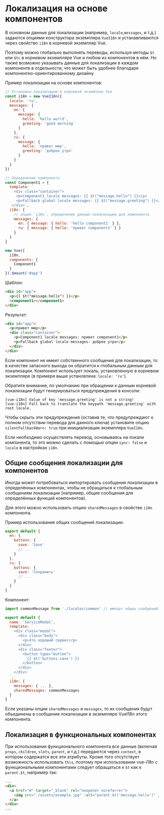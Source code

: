 # Локализация на основе компонентов

В основном данные для локализации (например, `locale`,`messages`, и т.д.) задаются опциями конструктора экземпляра `VueI18n` и устанавливаются через свойство `i18n` в корневой экземпляр Vue.

Поэтому можно глобально выполнять переводы, используя методы `$t` или `$tc` в корневом экземпляре Vue и любом из компонентов в нём. Но также возможно указывать данные для локализации в каждом компоненте в отдельности, что может быть удобнее благодаря компонентно-ориентированному дизайну.

Пример локализации на основе компонентов:

```js
// Установка локализации в корневой экземпляр Vue
const i18n = new VueI18n({
  locale: 'ru',
  messages: {
    en: {
      message: {
        hello: 'hello world',
        greeting: 'good morning'
      }
    },
    ru: {
      message: {
        hello: 'привет мир',
        greeting: 'доброе утро'
      }
    }
  }
})

// Определение компонента
const Component1 = {
  template: `
    <div class="container">
     <p>Component1 locale messages: {{ $t("message.hello") }}</p>
     <p>Fallback global locale messages: {{ $t("message.greeting") }}</p>
   </div>`,
  i18n: {
    // опция `i18n`, определение данных локализации для компонента
    messages: {
      en: { message: { hello: 'hello component1' } },
      ru: { message: { hello: 'привет component1' } }
    }
  }
}

new Vue({
  i18n,
  components: {
    Component1
  }
}).$mount('#app')
```

Шаблон:

```html
<div id="app">
  <p>{{ $t("message.hello") }}</p>
  <component1></component1>
</div>
```

Результат:

```html
<div id="app">
  <p>привет мир</p>
  <div class="container">
    <p>Component1 locale messages: привет component1</p>
    <p>Fallback global locale messages: доброе утро</p>
  </div>
</div>
```

Если компонент не имеет собственного сообщения для локализации, то в качестве запасного выхода он обратится к глобальным данным для локализации. Компонент использует локаль, установленную в корневом экземпляре (в примере выше установлена: `locale: 'ru'`).

Обратите внимание, по умолчанию при обращении к данным корневой локализации будут генерироваться предупреждения в консоли:

```
[vue-i18n] Value of key 'message.greeting' is not a string!
[vue-i18n] Fall back to translate the keypath 'message.greeting' with root locale.
```

Чтобы скрыть эти предупреждения (оставив те, что предупреждают о полном отсутствии перевода для данного ключа) установите опцию `silentFallbackWarn: true` при инициализации экземпляра `VueI18n`.

Если необходимо осуществлять перевод, основываясь на локали компонента, то это можно сделать с помощью опции `sync: false` и `locale` в настройках `i18n`.

## Общие сообщения локализации для компонентов

Иногда может потребоваться импортировать сообщения локализации в определённых компонентах, чтобы не обращаться к глобальным сообщениям локализации (например, общие сообщения для определённых функций компонентов).

Для этого можно использовать опцию `sharedMessages` в свойстве `i18n` компонента.

Пример использования общих сообщений локализации:

```js
export default {
  en: {
    buttons: {
      save: 'Save'
      // ...
    }
  },
  ru: {
    buttons: {
      save: 'Сохранить'
      // ...
    }
  }
}
```

Компонент:

```js
import commonMessage from './locales/common' // импорт общих сообщений локализации

export default {
  name: 'ServiceModal',
  template: `
    <div class="modal">
      <div class="body">
        <p>Это хороший сервис</p>
      </div>
      <div class="footer">
        <button type="button">
          {{ $t('buttons.save') }}
        </button>
      </div>
    </div>
  `,
  i18n: {
    messages: { ... },
    sharedMessages: commonMessages
  }
}
```

Если указаны опции `sharedMessages` и `messages`, то их сообщения будут объединены в сообщения локализации в экземпляре VueI18n этого компонента.

## Локализация в функциональных компонентах

При использовании функционального компонента все данные (включая `props`, `children`, `slots`, `parent`, и т.д.) передаются через `context`, в котором содержатся все эти атрибуты. Кроме того отсутствует возможность использовать `this`, поэтому при использовании vue-i18n с функциональными компонентами следует обращаться к `$t` как к `parent.$t`, например так:

```html
...
<div>
  <a href="#" target="_blank" rel="noopener noreferrer">
    <img src="./assets/example.jpg" :alt="parent.$t('message.hello')" />
  </a>
</div>
...
```
